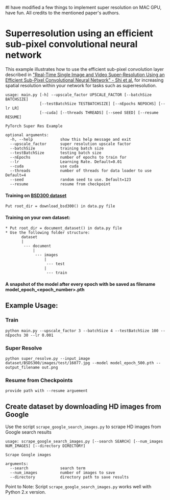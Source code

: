 #I have modified a few things to implement super resolution on MAC GPU, have fun. All credits to the mentioned paper's authors.
# Superresolution using an efficient sub-pixel convolutional neural network

This example illustrates how to use the efficient sub-pixel convolution layer described in  ["Real-Time Single Image and Video Super-Resolution Using an Efficient Sub-Pixel Convolutional Neural Network" - Shi et al.](https://arxiv.org/abs/1609.05158) for increasing spatial resolution within your network for tasks such as superresolution.

```
usage: main.py [-h] --upscale_factor UPSCALE_FACTOR [--batchSize BATCHSIZE]
               [--testBatchSize TESTBATCHSIZE] [--nEpochs NEPOCHS] [--lr LR]
               [--cuda] [--threads THREADS] [--seed SEED] [--resume RESUME]

PyTorch Super Res Example

optional arguments:
  -h, --help            show this help message and exit
  --upscale_factor      super resolution upscale factor
  --batchSize           training batch size
  --testBatchSize       testing batch size
  --nEpochs             number of epochs to train for
  --lr                  Learning Rate. Default=0.01
  --cuda                use cuda
  --threads             number of threads for data loader to use Default=4
  --seed                random seed to use. Default=123
  --resume              resume from checkpoint
```

#### Training on [BSD300 dataset](https://www2.eecs.berkeley.edu/Research/Projects/CS/vision/bsds/)

	Put root_dir = download_bsd300() in data.py file

#### Training on your own dataset:

	* Put root_dir = document_dataset() in data.py file
	* Use the following folder structure:
		   dataset
		   |
		    --- document
		        |
		         --- images
		             |
		              --- test
		             |
		              --- train 


#### A snapshot of the model after every epoch with be saved as filename model_epoch_<epoch_number>.pth

## Example Usage:
 
### Train

`python main.py --upscale_factor 3 --batchSize 4 --testBatchSize 100 --nEpochs 30 --lr 0.001`

### Super Resolve

`python super_resolve.py --input_image dataset/BSDS300/images/test/16077.jpg --model model_epoch_500.pth --output_filename out.png`

### Resume from Checkpoints

`provide path with --resume arguement`

## Create dataset by downloading HD images from Google

Use the script `scrape_google_search_images.py` to scrape HD images from Google search results

```
usage: scrape_google_search_images.py [--search SEARCH] [--num_images NUM_IMAGES] [--directory DIRECTORY]

Scrape Google images

arguments:
  --search              search term
  --num_images          number of images to save
  --directory           directory path to save results
```

Point to Note: Script `scrape_google_search_images.py` works well with Python 2.x version.
